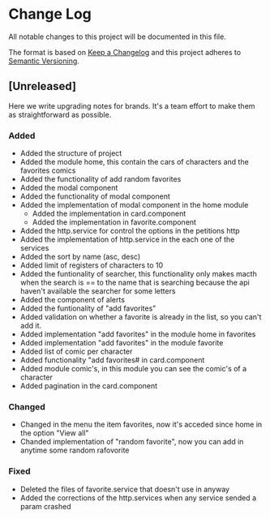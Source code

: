 
# Change Log
All notable changes to this project will be documented in this file.
 
The format is based on [Keep a Changelog](http://keepachangelog.com/)
and this project adheres to [Semantic Versioning](http://semver.org/).
 
## [Unreleased]
 
Here we write upgrading notes for brands. It's a team effort to make them as
straightforward as possible.
 
### Added
- Added the structure of project
- Added the module home, this contain the cars of characters and the favorites comics
- Added the functionality of add random favorites
- Added the modal component
- Added the functionality of modal component
- Added the implementation of modal component in the home module
  - Added the implementation in card.component
  - Added the implementation in favorite.component
- Added the http.service for control the options in the petitions http
- Added the implementation of http.service in the each one of the services
- Added the sort by name (asc, desc)
- Added limit of registers of characters to 10
- Added the funtionality of searcher, this functionality only makes macth when the search is == to the name that is searching
  because the api haven't available the searcher for some letters
- Added the component of alerts
- Added the funtionality of "add favorites"
- Added validation on whether a favorite is already in the list, so you can't add it.
- Added implementation "add favorites" in the module home in favorites
- Added implementation "add favorites" in the module favorite
- Added list of comic per character
- Added functionality "add favorites# in card.component
- Added module comic's, in this module you can see the comic's of a character
- Added pagination in the card.component
 
### Changed
- Changed in the menu the item favorites, now it's acceded since home in the option "View all"
- Chanded implementation of "random favorite", now you can add in anytime some random rafovorite
 
### Fixed
- Deleted the files of favorite.service that doesn't use in anyway
- Added the corrections of the http.services when any service sended a param crashed

